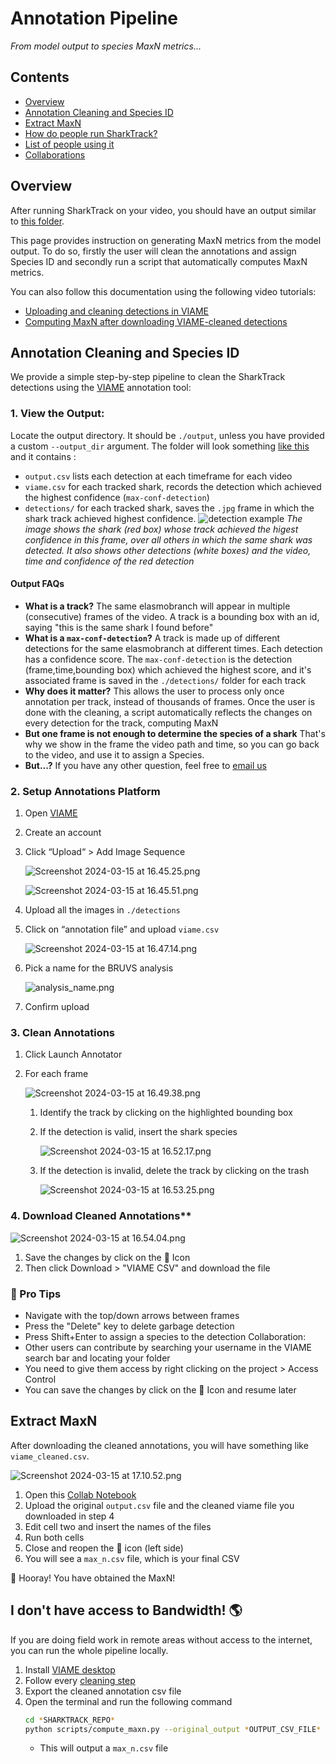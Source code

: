 # Annotation Pipeline
*From model output to species MaxN metrics...*

## Contents

* <a href="#overview">Overview</a>
* <a href="#annotation-cleaning-and-species-id">Annotation Cleaning and Species ID</a>
* <a href="#extract-maxn">Extract MaxN</a>
* <a href="#how-people-run-sharktrack">How do people run SharkTrack?</a>
* <a href="#list-of-people-using-it">List of people using it</a>
* <a href="#collaborations">Collaborations</a>


## Overview
After running SharkTrack on your video, you should have an output similar to [this folder](./static/test-output/).

This page provides instruction on generating MaxN metrics from the model output. To do so, firstly the user will clean the annotations and assign Species ID and secondly run a script that automatically computes MaxN metrics.

You can also follow this documentation using the following video tutorials:

- [Uploading and cleaning detections in VIAME](https://drive.google.com/file/d/16Zw69ELvA1_pBhfcbQsjo1nc_7EBYZl2/view?usp=sharing)
- [Computing MaxN after downloading VIAME-cleaned detections](https://drive.google.com/file/d/1DCT3vCAbAH4T8wTiMjgWUc7-lZEpgz9U/view?usp=drive_link)


## Annotation Cleaning and Species ID

We provide a simple step-by-step pipeline to clean the SharkTrack detections using the [VIAME](https://viame.kitware.com/) annotation tool:

### 1. View the Output:
Locate the output directory. It should be `./output`, unless you have provided a custom `--output_dir` argument. The folder will look something [like this](./static/test-output/) and it contains :
- `output.csv` lists each detection at each timeframe for each video
- `viame.csv` for each tracked shark, records the detection which achieved the highest confidence (`max-conf-detection`)
- `detections/` for each tracked shark, saves the `.jpg` frame in which the shark track achieved highest confidence.
    ![detection example](./static/test-output/detections/14.jpg)
    *The image shows the shark (red box) whose track achieved the higest confidence in this frame, over all others in which the same shark was detected. It also shows other detections (white boxes) and the video, time and confidence of the red detection*

#### Output FAQs
- **What is a track?** The same elasmobranch will appear in multiple (consecutive) frames of the video. A track is a bounding box with an id, saying "this is the same shark I found before" 
- **What is a `max-conf-detection`?** A track is made up of different detections for the same elasmobranch at different times. Each detection has a confidence score. The `max-conf-detection` is the detection (frame,time,bounding box) which achieved the highest score, and it's associated frame is saved in the `./detections/` folder for each track
- **Why does it matter?** This allows the user to process only once annotation per track, instead of thousands of frames. Once the user is done with the cleaning, a script automatically reflects the changes on every detection for the track, computing MaxN
- **But one frame is not enough to determine the species of a shark** That's why we show in the frame the video path and time, so you can go back to the video, and use it to assign a Species.
- **But...?** If you have any other question, feel free to [email us](mailto:fppvrn@gmail.com?subject=SharkTrackFAQ)
        
### 2. Setup Annotations Platform
1. Open [VIAME](https://viame.kitware.com/)
2. Create an account
3. Click “Upload“ > Add Image Sequence
    
    ![Screenshot 2024-03-15 at 16.45.25.png](static/Screenshot_2024-03-15_at_16.45.25.png)
    
    ![Screenshot 2024-03-15 at 16.45.51.png](static/Screenshot_2024-03-15_at_16.45.51.png)
    
4. Upload all the images in `./detections`
5. Click on “annotation file” and upload `viame.csv`
    
    ![Screenshot 2024-03-15 at 16.47.14.png](static/Screenshot_2024-03-15_at_16.47.14.png)
    
6. Pick a name for the BRUVS analysis

    ![analysis_name.png](static/analysis_name.png)
7. Confirm upload
### 3. Clean Annotations
1. Click Launch Annotator
2. For each frame
    
    ![Screenshot 2024-03-15 at 16.49.38.png](static/Screenshot_2024-03-15_at_16.49.38.png)
    
    1. Identify the track by clicking on the highlighted bounding box
    2. If the detection is valid, insert the shark species
        
        ![Screenshot 2024-03-15 at 16.52.17.png](static/Screenshot_2024-03-15_at_16.52.17.png)
        
    3. If the detection is invalid, delete the track by clicking on the trash
        
        ![Screenshot 2024-03-15 at 16.53.25.png](static/Screenshot_2024-03-15_at_16.53.25.png)
            
### 4. Download Cleaned Annotations**
    
![Screenshot 2024-03-15 at 16.54.04.png](static/Screenshot_2024-03-15_at_16.54.04.png)

1. Save the changes by click on the 💾 Icon
2. Then click Download > "VIAME CSV" and download the file


### 🚀 Pro Tips
- Navigate with the top/down arrows between frames
- Press the "Delete" key to delete garbage detection
- Press Shift+Enter to assign a species to the detection
Collaboration:
- Other users can contribute by searching your username in the VIAME search bar and locating your folder
- You need to give them access by right clicking on the project > Access Control
- You can save the changes by click on the 💾 Icon and resume later

## Extract MaxN
After downloading the cleaned annotations, you will have something like `viame_cleaned.csv`. 
    
![Screenshot 2024-03-15 at 17.10.52.png](static/Screenshot_2024-03-15_at_17.10.52.png)

1. Open this [Collab Notebook](https://colab.research.google.com/drive/1oiJgt1TZnBoKLi3PCZBKtiH0NnRsb-0Z?authuser=0#scrollTo=qfJdcsy_D5i1)
2. Upload the original `output.csv` file and the cleaned viame file you downloaded in step 4
3. Edit cell two and insert the names of the files
4. Run both cells
5. Close and reopen the 📁 icon (left side)
6. You will see a `max_n.csv` file, which is your final CSV

🚀 Hooray! You have obtained the MaxN! 

## I don't have access to Bandwidth! 🌎
If you are doing field work in remote areas without access to the internet, you can run the whole pipeline locally.

1. Install [VIAME desktop](https://github.com/Kitware/dive/releases/tag/v1.9.5#:~:text=Jan%2026-,DIVE%2DDesktop%2D1.9.5.dmg,-130%20MB)
2. Follow every [cleaning step](#annotation-cleaning-and-species-id)
3. Export the cleaned annotation csv file
4. Open the terminal and run the following command
    ```bash
    cd *SHARKTRACK_REPO*
    python scripts/compute_maxn.py --original_output *OUTPUT_CSV_FILE* --viame_cleaned *CLEANED_VIAME_CSV*
    ```
    -   This will output a `max_n.csv` file
